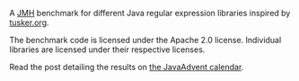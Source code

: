A [JMH](http://openjdk.java.net/projects/code-tools/jmh/) benchmark for different Java regular expression libraries inspired by [tusker.org](http://tusker.org/regex/regex_benchmark.html).

The benchmark code is licensed under the Apache 2.0 license. Individual libraries are licensed under their respective licenses.

Read the post detailing the results on [the JavaAdvent calendar](http://www.javaadvent.com/2015/12/java-regular-expression-library-benchmarks-2015.html).
